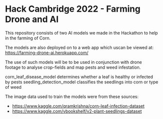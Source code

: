 # Hack Cambridge 2022 - Farming Drone and AI

This repository consists of two AI models we made in the Hackathon to help in the farming of Corn.

The models are also deployed on to a web app which uscan be viewed at: https://farming-drone-ai.herokuapp.com/

The use of such models will be to be used in conjunction with drone footage to analyse crop-fields and map pests and weed infestation.

corn_leaf_disease_model determines whether a leaf is healthy or infected by pests
seedling_detection_model classifies the seedlings into corn or type of weed

The image data used to train the models were from these sources:
  - https://www.kaggle.com/qramkrishna/corn-leaf-infection-dataset
  - https://www.kaggle.com/vbookshelf/v2-plant-seedlings-dataset
  
